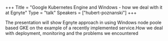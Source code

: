 +++
Title = "Google Kubernetes Engine and Windows - how we deal with it at Egnyte"
Type = "talk"
Speakers = ["hubert-poznanski"]
+++

The presentation will show Egnyte approach in using Windows node poole based GKE on the example of a recently implemented service.How we deal with deployment, monitoring and the problems we encountered
